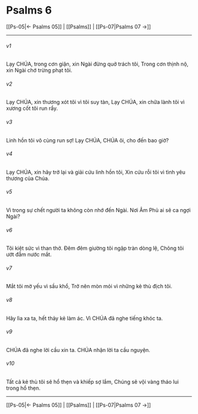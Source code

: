 # Psalms 6

[[Ps-05|← Psalms 05]] | [[Psalms]] | [[Ps-07|Psalms 07 →]]
***



###### v1 
Lạy CHÚA, trong cơn giận, xin Ngài đừng quở trách tôi, Trong cơn thịnh nộ, xin Ngài chớ trừng phạt tôi. 

###### v2 
Lạy CHÚA, xin thương xót tôi vì tôi suy tàn, Lạy CHÚA, xin chữa lành tôi vì xương cốt tôi run rẩy. 

###### v3 
Linh hồn tôi vô cùng run sợ! Lạy CHÚA, CHÚA ôi, cho đến bao giờ? 

###### v4 
Lạy CHÚA, xin hãy trở lại và giải cứu linh hồn tôi, Xin cứu rỗi tôi vì tình yêu thương của Chúa. 

###### v5 
Vì trong sự chết người ta không còn nhớ đến Ngài. Nơi Âm Phủ ai sẽ ca ngợi Ngài? 

###### v6 
Tôi kiệt sức vì than thở. Đêm đêm giường tôi ngập tràn dòng lệ, Chõng tôi ướt đẫm nước mắt. 

###### v7 
Mắt tôi mờ yếu vì sầu khổ, Trở nên mòn mỏi vì những kẻ thù địch tôi. 

###### v8 
Hãy lìa xa ta, hết thảy kẻ làm ác. Vì CHÚA đã nghe tiếng khóc ta. 

###### v9 
CHÚA đã nghe lời cầu xin ta. CHÚA nhận lời ta cầu nguyện. 

###### v10 
Tất cả kẻ thù tôi sẽ hổ thẹn và khiếp sợ lắm, Chúng sẽ vội vàng tháo lui trong hổ thẹn.

***
[[Ps-05|← Psalms 05]] | [[Psalms]] | [[Ps-07|Psalms 07 →]]
